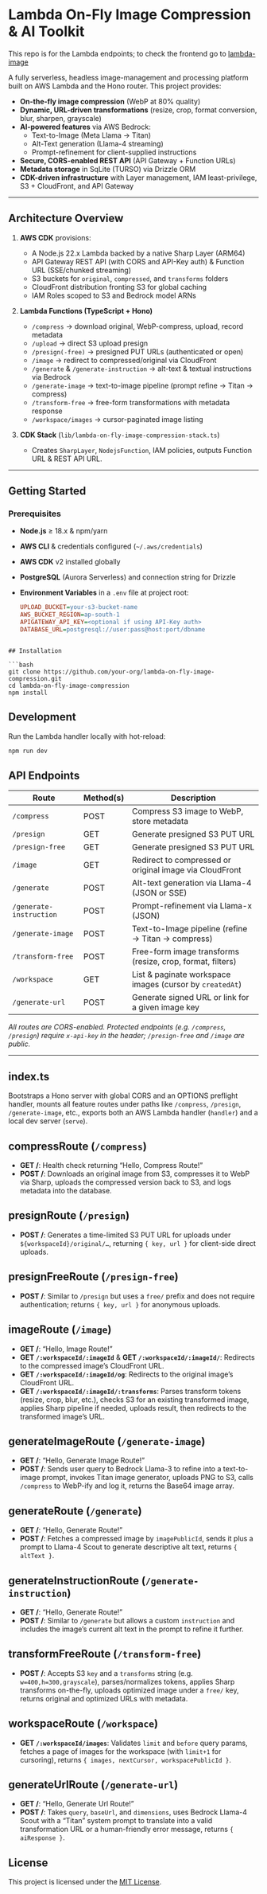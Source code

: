 <!-- # Welcome to your CDK TypeScript project

This is a blank project for CDK development with TypeScript.

The `cdk.json` file tells the CDK Toolkit how to execute your app.

## Useful commands

* `npm run build`   compile typescript to js
* `npm run watch`   watch for changes and compile
* `npm run test`    perform the jest unit tests
* `npx cdk deploy`  deploy this stack to your default AWS account/region
* `npx cdk diff`    compare deployed stack with current state
* `npx cdk synth`   emits the synthesized CloudFormation template
 -->

# Lambda On-Fly Image Compression & AI Toolkit

This repo is for the Lambda endpoints; to check the frontend go to [lambda-image](https://github.com/trace2798/lambda-image)

A fully serverless, headless image-management and processing platform built on AWS Lambda and the Hono router. This project provides:

- **On-the-fly image compression** (WebP at 80% quality)
- **Dynamic, URL-driven transformations** (resize, crop, format conversion, blur, sharpen, grayscale)
- **AI-powered features** via AWS Bedrock:
  - Text-to-Image (Meta Llama → Titan)
  - Alt-Text generation (Llama-4 streaming)
  - Prompt-refinement for client-supplied instructions
- **Secure, CORS-enabled REST API** (API Gateway + Function URLs)
- **Metadata storage** in SqLite (TURSO) via Drizzle ORM
- **CDK-driven infrastructure** with Layer management, IAM least-privilege, S3 + CloudFront, and API Gateway

---

## Architecture Overview

1. **AWS CDK** provisions:

   - A Node.js 22.x Lambda backed by a native Sharp Layer (ARM64)
   - API Gateway REST API (with CORS and API-Key auth) & Function URL (SSE/chunked streaming)
   - S3 buckets for `original`, `compressed`, and `transforms` folders
   - CloudFront distribution fronting S3 for global caching
   - IAM Roles scoped to S3 and Bedrock model ARNs

2. **Lambda Functions (TypeScript + Hono)**

   - `/compress` → download original, WebP-compress, upload, record metadata
   - `/upload` → direct S3 upload presign
   - `/presign(-free)` → presigned PUT URLs (authenticated or open)
   - `/image` → redirect to compressed/original via CloudFront
   - `/generate` & `/generate-instruction` → alt-text & textual instructions via Bedrock
   - `/generate-image` → text-to-image pipeline (prompt refine → Titan → compress)
   - `/transform-free` → free-form transformations with metadata response
   - `/workspace/images` → cursor-paginated image listing

3. **CDK Stack** (`lib/lambda-on-fly-image-compression-stack.ts`)
   - Creates `SharpLayer`, `NodejsFunction`, IAM policies, outputs Function URL & REST API URL.

---

## Getting Started

### Prerequisites

- **Node.js** ≥ 18.x & npm/yarn
- **AWS CLI** & credentials configured (`~/.aws/credentials`)
- **AWS CDK** v2 installed globally
- **PostgreSQL** (Aurora Serverless) and connection string for Drizzle
- **Environment Variables** in a `.env` file at project root:

  ```ini
  UPLOAD_BUCKET=your-s3-bucket-name
  AWS_BUCKET_REGION=ap-south-1
  APIGATEWAY_API_KEY=<optional if using API-Key auth>
  DATABASE_URL=postgresql://user:pass@host:port/dbname
  ```

````

## Installation

```bash
git clone https://github.com/your-org/lambda-on-fly-image-compression.git
cd lambda-on-fly-image-compression
npm install
````

## Development

Run the Lambda handler locally with hot-reload:

```bash
npm run dev
```

## API Endpoints

| Route                   | Method(s) | Description                                                |
| ----------------------- | --------- | ---------------------------------------------------------- |
| `/compress`             | POST      | Compress S3 image to WebP, store metadata                  |
| `/presign`              | GET       | Generate presigned S3 PUT URL                              |
| `/presign-free`         | GET       | Generate presigned S3 PUT URL                              |
| `/image`                | GET       | Redirect to compressed or original image via CloudFront    |
| `/generate`             | POST      | Alt-text generation via Llama-4 (JSON or SSE)              |
| `/generate-instruction` | POST      | Prompt-refinement via Llama-x (JSON)                       |
| `/generate-image`       | POST      | Text-to-Image pipeline (refine → Titan → compress)         |
| `/transform-free`       | POST      | Free-form image transforms (resize, crop, format, filters) |
| `/workspace`            | GET       | List & paginate workspace images (cursor by `createdAt`)   |
| `/generate-url`         | POST      | Generate signed URL or link for a given image key          |

_All routes are CORS-enabled. Protected endpoints (e.g. `/compress`, `/presign`) require `x-api-key` in the header; `/presign-free` and `/image` are public._

---

## index.ts
Bootstraps a Hono server with global CORS and an OPTIONS preflight handler, mounts all feature routes under paths like `/compress`, `/presign`, `/generate-image`, etc., exports both an AWS Lambda handler (`handler`) and a local dev server (`serve`).

## compressRoute (`/compress`)
- **GET /**: Health check returning “Hello, Compress Route!”  
- **POST /**: Downloads an original image from S3, compresses it to WebP via Sharp, uploads the compressed version back to S3, and logs metadata into the database.

## presignRoute (`/presign`)
- **POST /**: Generates a time-limited S3 PUT URL for uploads under `${workspaceId}/original/…`, returning `{ key, url }` for client-side direct uploads.

## presignFreeRoute (`/presign-free`)
- **POST /**: Similar to `/presign` but uses a `free/` prefix and does not require authentication; returns `{ key, url }` for anonymous uploads.

## imageRoute (`/image`)
- **GET /**: “Hello, Image Route!”  
- **GET `/:workspaceId/:imageId`** & **GET `/:workspaceId/:imageId/`**: Redirects to the compressed image’s CloudFront URL.  
- **GET `/:workspaceId/:imageId/og`**: Redirects to the original image’s CloudFront URL.  
- **GET `/:workspaceId/:imageId/:transforms`**: Parses transform tokens (resize, crop, blur, etc.), checks S3 for an existing transformed image, applies Sharp pipeline if needed, uploads result, then redirects to the transformed image’s URL.

## generateImageRoute (`/generate-image`)
- **GET /**: “Hello, Generate Image Route!”  
- **POST /**: Sends user query to Bedrock Llama-3 to refine into a text-to-image prompt, invokes Titan image generator, uploads PNG to S3, calls `/compress` to WebP-ify and log it, returns the Base64 image array.

## generateRoute (`/generate`)
- **GET /**: “Hello, Generate Route!”  
- **POST /**: Fetches a compressed image by `imagePublicId`, sends it plus a prompt to Llama-4 Scout to generate descriptive alt text, returns `{ altText }`.

## generateInstructionRoute (`/generate-instruction`)
- **GET /**: “Hello, Generate Route!”  
- **POST /**: Similar to `/generate` but allows a custom `instruction` and includes the image’s current alt text in the prompt to refine it further.

## transformFreeRoute (`/transform-free`)
- **POST /**: Accepts S3 `key` and a `transforms` string (e.g. `w=400,h=300,grayscale`), parses/normalizes tokens, applies Sharp transforms on-the-fly, uploads optimized image under a `free/` key, returns original and optimized URLs with metadata.

## workspaceRoute (`/workspace`)
- **GET `/:workspaceId/images`**: Validates `limit` and `before` query params, fetches a page of images for the workspace (with `limit+1` for cursoring), returns `{ images, nextCursor, workspacePublicId }`.

## generateUrlRoute (`/generate-url`)
- **GET /**: “Hello, Generate Url Route!”  
- **POST /**: Takes `query`, `baseUrl`, and `dimensions`, uses Bedrock Llama-4 Scout with a “Titan” system prompt to translate into a valid transformation URL or a human-friendly error message, returns `{ aiResponse }`.


## License

This project is licensed under the [MIT License](LICENSE).
